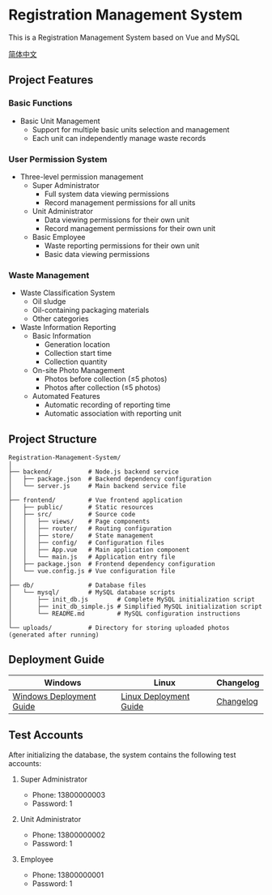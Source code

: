 # Registration Management System

This is a Registration Management System based on Vue and MySQL

[简体中文](README_CN.md#dev)
## Project Features

### Basic Functions
- Basic Unit Management
  - Support for multiple basic units selection and management
  - Each unit can independently manage waste records

### User Permission System
- Three-level permission management
  - Super Administrator
    - Full system data viewing permissions
    - Record management permissions for all units
  - Unit Administrator
    - Data viewing permissions for their own unit
    - Record management permissions for their own unit
  - Basic Employee
    - Waste reporting permissions for their own unit
    - Basic data viewing permissions

### Waste Management
- Waste Classification System
  - Oil sludge
  - Oil-containing packaging materials
  - Other categories
- Waste Information Reporting
  - Basic Information
    - Generation location
    - Collection start time
    - Collection quantity
  - On-site Photo Management
    - Photos before collection (≤5 photos)
    - Photos after collection (≤5 photos)
  - Automated Features
    - Automatic recording of reporting time
    - Automatic association with reporting unit

## Project Structure

```
Registration-Management-System/
│
├── backend/          # Node.js backend service
│   ├── package.json  # Backend dependency configuration
│   └── server.js     # Main backend service file
│
├── frontend/         # Vue frontend application
│   ├── public/       # Static resources
│   ├── src/          # Source code
│   │   ├── views/    # Page components
│   │   ├── router/   # Routing configuration
│   │   ├── store/    # State management
│   │   ├── config/   # Configuration files
│   │   ├── App.vue   # Main application component
│   │   └── main.js   # Application entry file
│   ├── package.json  # Frontend dependency configuration
│   └── vue.config.js # Vue configuration file
│
├── db/               # Database files
│   └── mysql/        # MySQL database scripts
│       ├── init_db.js        # Complete MySQL initialization script
│       ├── init_db_simple.js # Simplified MySQL initialization script
│       └── README.md         # MySQL configuration instructions
│
└── uploads/          # Directory for storing uploaded photos (generated after running)
```

## Deployment Guide

| Windows | Linux | Changelog |
|------|------|----------|
|[Windows Deployment Guide](development_windows.md#dev) | [Linux Deployment Guide](development_linux.md#prod) | [Changelog](Changelog.md) |

## Test Accounts

After initializing the database, the system contains the following test accounts:

1. Super Administrator
   - Phone: 13800000003
   - Password: 1

2. Unit Administrator
   - Phone: 13800000002
   - Password: 1

3. Employee
   - Phone: 13800000001
   - Password: 1